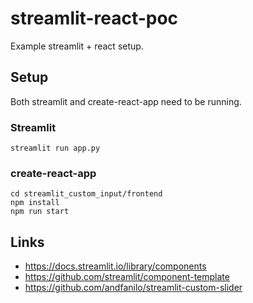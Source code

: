 # streamlit-react-poc

Example streamlit + react setup.

## Setup

Both streamlit and create-react-app need to be running.

### Streamlit
```
streamlit run app.py
```

### create-react-app
```
cd streamlit_custom_input/frontend
npm install
npm run start
```


## Links

- https://docs.streamlit.io/library/components
- https://github.com/streamlit/component-template
- https://github.com/andfanilo/streamlit-custom-slider
